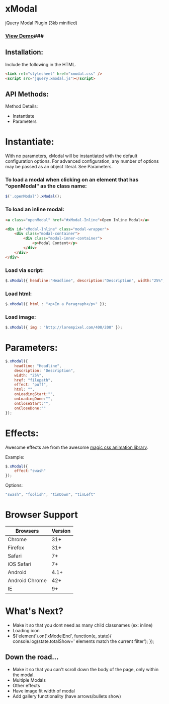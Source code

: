 # xModal
jQuery Modal Plugin (3kb minified)

### [View Demo](http://joegeringer.com/xmodal/build/)###  

## Installation:
Include the following in the HTML.
```html
<link rel="stylesheet" href="xmodal.css" />
<script src="jquery.xmodal.js"></script>
```

## API Methods:

Method Details:
* Instantiate
* Parameters

# Instantiate:

With no parameters, xModal will be instantiated with the default configuration options. For advanced configuration, any number of options may be passed as an object literal. See Parameters.

### To load a modal when clicking on an element that has "openModal" as the class name:
```javascript
$('.openModal').xModal();
```

### To load an inline modal:
```html
<a class="openModal" href="#xModal-Inline">Open Inline Modal</a>

<div id="xModal-Inline" class="modal-wrapper">
    <div class="modal-container">
        <div class="modal-inner-container">
            <p>Modal Content</p>
        </div>
    </div>
</div>
```

### Load via script:
```javascript
$.xModal({ headline:"Headline", description:"Description", width:"25%", href:"ajax.html", effect:"vanish" });
```

### Load html:
```javascript
$.xModal({ html : "<p>In a Paragraph</p>" });
```

### Load image:
```javascript
$.xModal({ img : "http://lorempixel.com/400/200" });
```

# Parameters:
```javascript
$.xModal({ 
    headline: "Headline",  
    description: "Description", 
    width: "25%", 
    href: "filepath",
    effect: "puff",
    html: "",
    onLoadingStart:"",
    onLoadingDone:"",
    onCloseStart:"",
    onCloseDone:""
});
```

# Effects:
Awesome effects are from the awesome [magic css animation library](https://github.com/miniMAC/magic).

Example:
```javascript
$.xModal({ 
    effect:"swash" 
});
```
Options:  
```javascript
"swash", "foolish", "tinDown", "tinLeft"
```

# Browser Support
| Browsers       | Version |
|----------      |---------|
| Chrome         | 31+     |
| Firefox        | 31+     |
| Safari         | 7+      |
| iOS Safari     | 7+      |
| Android        | 4.1+    |
| Android Chrome | 42+     |
| IE             | 9+      |



# What's Next?

* Make it so that you dont need as many child classnames (ex: inline)
* Loading icon
* $('element').on('xModelEnd', function(e, state){
    console.log(state.totalShow+' elements match the current filter');
});

## Down the road...
* Make it so that you can't scroll down the body of the page, only within the modal.
* Multiple Modals
* Other effects
* Have image fit width of modal
* Add gallery functionality (have arrows/bullets show)